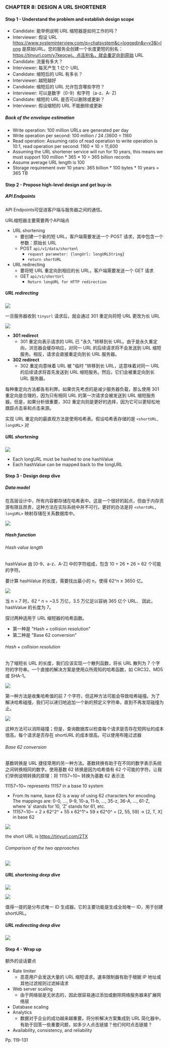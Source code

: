 ### CHAPTER 8: DESIGN A URL SHORTENER

#### Step 1 - Understand the problem and establish design scope

-   Candidate: 能举例说明 URL 缩短器是如何工作的吗？
-   Interviewer: 假设 URL https://www.systeminterview.com/q=chatsystem&c=loggedin&v=v3&l=long 是原始URL。您的服务会创建一个长度更短的别名：https://tinyurl.com/y7keocwj。点击别名，就会重定向到原始 URL
-   Candidate:  流量有多大？
-   Interviewer: 每天产生 1 亿个 URL
-   Candidate:  缩短后的 URL 有多长？
-   Interviewer: 越短越好
-   Candidate:  缩短后的 URL 允许包含哪些字符？
-   Interviewer: 可以是数字（0-9）和字符（a-z、A- Z)
-   Candidate:  缩短的 URL 是否可以删除或更新？
-   Interviewer: 假设缩短的 URL 不能删除或更新



##### Back of the envelope estimation

-   Write operation: 100 million URLs are generated per day
-   Write operation per second: 100 million / 24 /3600 = 1160
-   Read operation: Assuming ratio of read operation to write operation is 10:1, read operation per second: 1160 * 10 = 11,600
-   Assuming the URL shortener service will run for 10 years, this means we must support 100 million * 365 * 10 = 365 billion records
-   Assume average URL length is 100
-   Storage requirement over 10 years: 365 billion * 100 bytes * 10 years = 365 TB



#### Step 2 - Propose high-level design and get buy-in

##### API Endpoints

API Endpoints可促进客户端与服务器之间的通信。

URL缩短器主要需要两个API端点

-   URL shortening
    -   要创建一个新的短 URL，客户端需要发送一个 POST 请求，其中包含一个参数：原始长 URL
    -   POST `api/v1/data/shorten`\
        -    `request parameter: {longUrl: longURLString}` 
        -   `return shortURL`
-   URL redirecting
    -   要将短 URL 重定向到相应的长 URL，客户端需要发送一个 GET 请求
    -   GET `api/v1/shortUrl`
        -   `Return longURL for HTTP redirection`





##### URL redirecting

![](https://inasa.dev/image/systemdesign/08/1.png)

一旦服务器收到 `tinyurl` 请求后，就会通过 301 重定向将短 URL 更改为长 URL

![](https://inasa.dev/image/systemdesign/08/2.png)



-   **301 redirect**
    -   301 重定向表示请求的 URL 已 "永久 "转移到长 URL。由于是永久重定向，浏览器会缓存响应，对同一 URL 的后续请求将不会发送到 URL 缩短服务。相反，请求会直接重定向到长 URL 服务器。
-   **302 redirect**
    -   302 重定向意味着 URL 被 "临时 "转移到长 URL，这意味着对同一 URL 的后续请求将首先发送到 URL 缩短服务。然后，它们会被重定向到长 URL 服务器。

每种重定向方法都各有利弊。如果优先考虑的是减少服务器负载，那么使用 301 重定向是合理的，因为只有相同 URL 的第一次请求会被发送到 URL 缩短服务器。但是，如果分析很重要，302 重定向则是更好的选择，因为它可以更轻松地跟踪点击率和点击来源。

实现 URL 重定向的最直观方法是使用哈希表。假设哈希表存储的是 `<shortURL, longURL>` 对



##### URL shortening

![](https://inasa.dev/image/systemdesign/08/3.png)

-   Each longURL must be hashed to one hashValue
-   Each hashValue can be mapped back to the longURL



#### Step 3 - Design deep dive

##### Data model

在高层设计中，所有内容都存储在哈希表中。这是一个很好的起点，但由于内存资源有限且昂贵，这种方法在实际系统中并不可行。更好的办法是将 `<shortURL, longURL>` 映射存储在关系数据库中。

![](https://inasa.dev/image/systemdesign/08/4.png)



##### Hash function

###### Hash value length

hashValue 由 [0-9、a-z、A-Z] 中的字符组成，包含 10 + 26 + 26 = 62 个可能的字符。

要计算 hashValue 的长度，需要找出最小的 n，使得 62^n ≥ 3650 亿。

![](https://inasa.dev/image/systemdesign/08/5.png)

当 n = 7 时，62 ^ n = ~3.5 万亿，3.5 万亿足以容纳 365 亿个 URL、 因此，hashValue 的长度为 7。



探讨两种适用于 URL 缩短器的哈希函数。

-   第一种是 "Hash + collision resolution"
-   第二种是 "Base 62 conversion"

###### Hash + collision resolution

为了缩短长 URL 的长度，我们应该实现一个散列函数，将长 URL 散列为 7 个字符的字符串。一个直接的解决方案是使用众所周知的哈希函数，如 CRC32、MD5 或 SHA-1。

![](https://inasa.dev/image/systemdesign/08/6.png)

第一种方法是收集哈希值的前 7 个字符，但这种方法可能会导致哈希碰撞。为了解决哈希碰撞，我们可以递归地追加一个新的预定义字符串，直到不再发现碰撞为止。

![](https://inasa.dev/image/systemdesign/08/7.png)



这种方法可以消除碰撞；但是，查询数据库以检查每个请求是否存在短网址的成本很高。每个请求是否存在 shortURL 的成本很高。可以使用布隆过滤器



###### Base 62 conversion

基数转换是 URL 捷径常用的另一种方法。基数转换有助于在不同的数字表示系统之间转换相同的数字。使用基数 62 转换是因为哈希值有 62 个可能的字符。让我们举例说明转换的原理：将 11157~10~ 转换为基数 62 表示法

11157~10~ represents 11157 in a base 10 system

-   From its name, base 62 is a way of using 62 characters for encoding. The mappings are: 0-0, ..., 9-9, 10-a, 11-b, ..., 35-z, 36-A, ..., 61-Z, where ‘a’ stands for 10, ‘Z’ stands for 61, etc.
-   11157~10~ = 2 x 62^2^ + 55 x 62^1^+ 59 x 62^0^ = [2, 55, 59] -> [2, T, X] in base 62

![](https://inasa.dev/image/systemdesign/08/8.png)

the short URL is https://tinyurl.com/2TX



###### Comparison of the two approaches

![](https://inasa.dev/image/systemdesign/08/9.png)



##### URL shortening deep dive

![](https://inasa.dev/image/systemdesign/08/10.png)



![](https://inasa.dev/image/systemdesign/08/11.png)

值得一提的是分布式唯一 ID 生成器。它的主要功能是生成全局唯一 ID，用于创建 shortURL。

##### URL redirecting deep dive

![](https://inasa.dev/image/systemdesign/08/12.png)



#### Step 4 - Wrap up

额外的谈话要点

-   Rate limiter
    -   恶意用户会发送大量的 URL 缩短请求。速率限制器有助于根据 IP 地址或其他过滤规则过滤掉请求
-   Web server scaling
    -   由于网络层是无状态的，因此很容易通过添加或删除网络服务器来扩展网络层
-   Database scaling
-   Analytics
    -   数据对于企业的成功越来越重要。将分析解决方案集成到 URL 简化器中，有助于回答一些重要问题，如多少人点击链接？他们何时点击链接？
-   Availability, consistency, and reliability



Pp. 119-131